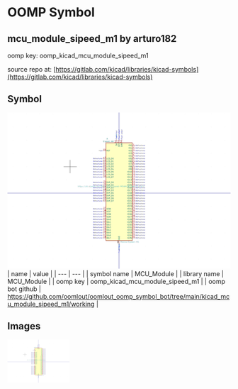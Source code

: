 # OOMP Symbol  
## mcu_module_sipeed_m1  by arturo182  
  
oomp key: oomp_kicad_mcu_module_sipeed_m1  
  
source repo at: [https://gitlab.com/kicad/libraries/kicad-symbols](https://gitlab.com/kicad/libraries/kicad-symbols)  
## Symbol  
  
[![working.png](working_600.png)](working.png)  
| name | value | 
| --- | --- | 
| symbol name | MCU_Module | 
| library name | MCU_Module | 
| oomp key | oomp_kicad_mcu_module_sipeed_m1 | 
| oomp bot github | https://github.com/oomlout/oomlout_oomp_symbol_bot/tree/main/kicad_mcu_module_sipeed_m1/working | 
## Images  
  
[![working.png](working_140.png)](working.png)  
